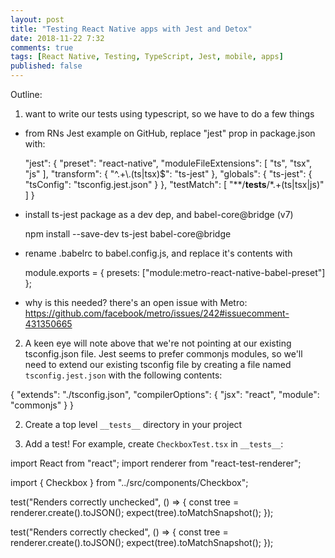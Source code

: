 ```yaml
---
layout: post
title: "Testing React Native apps with Jest and Detox"
date: 2018-11-22 7:32
comments: true
tags: [React Native, Testing, TypeScript, Jest, mobile, apps]
published: false
---
```

Outline: 

1. want to write our tests using typescript, so we have to do a few things
- from RNs Jest example on GitHub, replace "jest" prop in package.json with:

  "jest": {
    "preset": "react-native",
    "moduleFileExtensions": [
      "ts",
      "tsx",
      "js"
    ],
    "transform": {
      "^.+\\.(ts|tsx)$": "ts-jest"
    },
    "globals": {
      "ts-jest": {
        "tsConfig": "tsconfig.jest.json"
      }
    },
    "testMatch": [
      "**/__tests__/*.+(ts|tsx|js)"
    ]
  }

- install ts-jest package as a dev dep, and babel-core@bridge (v7)

  npm install --save-dev ts-jest babel-core@bridge

- rename .babelrc to babel.config.js, and replace it's contents with

  module.exports = {
    presets: ["module:metro-react-native-babel-preset"]
  };

- why is this needed? there's an open issue with Metro: https://github.com/facebook/metro/issues/242#issuecomment-431350665

2. A keen eye will note above that we're not pointing at our existing tsconfig.json file. Jest seems to prefer commonjs modules, so we'll need to extend our existing tsconfig file by creating a file named `tsconfig.jest.json` with the following contents:

  {
    "extends": "./tsconfig.json",
    "compilerOptions": {
      "jsx": "react",
      "module": "commonjs"
    }
  }


2. Create a top level `__tests__` directory in your project

3. Add a test! For example, create `CheckboxTest.tsx` in `__tests__`:

  import React from "react";
  import renderer from "react-test-renderer";

  import { Checkbox } from "../src/components/Checkbox";

  test("Renders correctly unchecked", () => {
    const tree = renderer.create(<Checkbox checked={false} />).toJSON();
    expect(tree).toMatchSnapshot();
  });

  test("Renders correctly checked", () => {
    const tree = renderer.create(<Checkbox checked={true} />).toJSON();
    expect(tree).toMatchSnapshot();
  });

